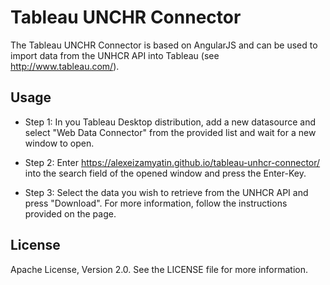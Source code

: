 # Tableau UNCHR Connector

The Tableau UNCHR Connector is based on AngularJS and can be used to import data from the UNHCR API into Tableau (see http://www.tableau.com/).

## Usage
* Step 1:
  In you Tableau Desktop distribution, add a new datasource and select "Web Data Connector" from the provided list and wait for a new window to open. 


* Step 2:
  Enter   https://alexeizamyatin.github.io/tableau-unhcr-connector/ into the search field of the opened window and press the Enter-Key. 

* Step 3:
  Select the data you wish to retrieve from the UNHCR API and press "Download". For more information, follow the instructions provided on the page.


## License
Apache License, Version 2.0. See the LICENSE file for more information.






